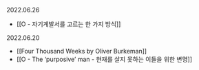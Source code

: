 2022.06.26
- [[O - 자기계발서를 고르는 한 가지 방식]]

2022.06.20
- [[Four Thousand Weeks by Oliver Burkeman]]
- [[O - The ‘purposive’ man - 현재를 살지 못하는 이들을 위한 변명]]







